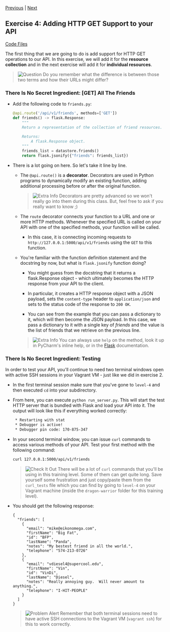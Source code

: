 [Previous](exercise-03.md) |  [Next](exercise-05.md)
## Exercise 4: Adding HTTP GET Support to your API
[Code Files](../../training/level-4-creating-web-services/bfp-reference/exercise_03)

The first thing that we are going to do is add support for HTTP GET operations
to our API.  In this exercise, we will add it for the **resource collection** 
and in the next exercise will add it for **individual resources**.

> ![Question](../images/question.png) Do you remember what the difference 
> is between those two terms and how their URLs might differ?

### There Is No Secret Ingredient: [GET] All The Friends
- Add the following code to `friends.py`:
    
    ```python
    @api.route('/api/v1/friends', methods=['GET'])
    def friends() -> flask.Response:
        """
        Return a representation of the collection of friend resources.
        
        Returns:
            A flask.Response object.
        """
        friends_list = datastore.friends()
        return flask.jsonify({"friends": friends_list})
    ```
    
- There is a lot going on here. So let's take it line by line.
    - The `@api.route()` is a **decorator**.  Decorators are used in Python 
    programs to dynamically modify an existing function, adding additional
    processing before or after the original function.
    
        > ![Extra Info](../images/reminder.png) Decorators are pretty 
        > advanced so we won't really go into them 
        > during this class. But, feel free to ask if you really want to know ;)
        
    - The `route` decorator connects your function to a
    URL and one or more HTTP methods.  Whenever the specified URL is called
    on your API with one of the specified methods, your function will be called.
        - In this case, it is connecting incoming requests to 
        `http://127.0.0.1:5000/api/v1/friends` using the `GET` to this function. 
        
    - You're familiar with the function definition statement and the docstring 
    by now, but what is `flask.jsonify` function doing?
        - You might guess from the docstring that it returns a flask.Response
        object - which ultimately becomes the HTTP response from your
        API to the client.
        
        - In particular, it creates a HTTP response object with a JSON payload,
        sets the `content-type` header to `application/json` and sets to the
        status code of the response to `200 OK`.
        
        - You can see from the example that you can pass a dictionary to it,
        which will then become the JSON payload.  In this case, we pass
        a dictionary to it with a single key of _friends_ and the value 
        is the list of friends that we retrieve on the previous line.
        
        > ![Extra Info](../images/reminder.png) You can always use `help`
        > on the method, look it up in PyCharm's inline help, or in the 
        > [Flask](http://flask.pocoo.org/docs/0.10/api/#flask.json.jsonify) 
        > documentation.
    
### There Is No Secret Ingredient: Testing
In order to test your API, you'll continue to need two terminal windows open 
with active SSH sessions in your Vagrant VM - just like we did in exercise 2. 

- In the first terminal session make sure that you've gone to `level-4` and
then executed `cd` into your subdirectory.

- From here, you can execute `python run_server.py`.  This will start the test 
HTTP server that is bundled with Flask and load your API into it. 
The output will look like this if everything worked correctly:

    ```bash
     * Restarting with stat
     * Debugger is active!
     * Debugger pin code: 170-875-347
    ```
    
- In your second terminal window, you can issue `curl` commands to access
various methods of your API.  Test your first method with the following command:

    ```bash
    curl 127.0.0.1:5000/api/v1/friends
    ```
    
    > ![Check It Out](../images/information.png) There will be a lot of `curl`
    > commands that you'll be using in this training level.  Some of them
    > can get quite long. Save yourself some frustration and just copy/paste
    > them from the `curl_tests` file which you can find by going to
    > `level-4` on your Vagrant machine (inside the `dragon-warrior` folder
    > for this training level).
    
  
- You should get the following response:
    
    ```
    {
      "friends": [
        {
          "email": "mike@eikonomega.com",
          "firstName": "Big Fat",
          "id": "BFP",
          "lastName": "Panda",
          "notes": "My bestest friend in all the world.",
          "telephone": "574-213-0726"
        },
        {
          "email": "vdiesel4@supercool.edu",
          "firstName": "Vin",
          "id": "VinDi",
          "lastName": "Diesel",
          "notes": "Really annoying guy.  Will never amount to anything.",
          "telephone": "I-HIT-PEOPLE"
        }
      ]
    }
    ```
    
    > ![Problem Alert](../images/alert.png) Remember that both terminal 
    > sessions need to have active SSH connections to the Vagrant VM 
    > (`vagrant ssh`) for this to work correctly.